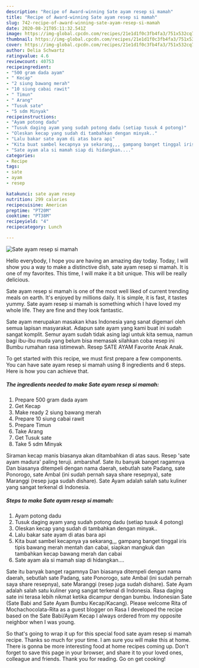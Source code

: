 ```yaml
---
description: "Recipe of Award-winning Sate ayam resep si mamah"
title: "Recipe of Award-winning Sate ayam resep si mamah"
slug: 742-recipe-of-award-winning-sate-ayam-resep-si-mamah
date: 2020-08-21T05:11:32.541Z
image: https://img-global.cpcdn.com/recipes/21e1d1f0c3fb4fa3/751x532cq70/sate-ayam-resep-si-mamah-foto-resep-utama.jpg
thumbnail: https://img-global.cpcdn.com/recipes/21e1d1f0c3fb4fa3/751x532cq70/sate-ayam-resep-si-mamah-foto-resep-utama.jpg
cover: https://img-global.cpcdn.com/recipes/21e1d1f0c3fb4fa3/751x532cq70/sate-ayam-resep-si-mamah-foto-resep-utama.jpg
author: Delia Schwartz
ratingvalue: 4.6
reviewcount: 40753
recipeingredient:
- "500 gram dada ayam"
- " Kecap"
- "2 siung bawang merah"
- "10 siung cabai rawit"
- " Timun"
- " Arang"
- "Tusuk sate"
- "5 sdm Minyak"
recipeinstructions:
- "Ayam potong dadu"
- "Tusuk daging ayam yang sudah potong dadu (setiap tusuk 4 potong)"
- "Oleskan kecap yang sudah di tambahkan dengan minyak.."
- "Lalu bakar sate ayam di atas bara api"
- "Kita buat sambel kecapnya ya sekarang,,, gampang banget tinggal iris tipis bawang merah mentah dan cabai, siapkan mangkuk dan tambahkan kecap bawang merah dan cabai"
- "Sate ayam ala si mamah siap di hidangkan...."
categories:
- Recipe
tags:
- sate
- ayam
- resep

katakunci: sate ayam resep 
nutrition: 299 calories
recipecuisine: American
preptime: "PT20M"
cooktime: "PT38M"
recipeyield: "4"
recipecategory: Lunch

---
```



![Sate ayam resep si mamah](https://img-global.cpcdn.com/recipes/21e1d1f0c3fb4fa3/751x532cq70/sate-ayam-resep-si-mamah-foto-resep-utama.jpg)

Hello everybody, I hope you are having an amazing day today. Today, I will show you a way to make a distinctive dish, sate ayam resep si mamah. It is one of my favorites. This time, I will make it a bit unique. This will be really delicious.

Sate ayam resep si mamah is one of the most well liked of current trending meals on earth. It's enjoyed by millions daily. It is simple, it is fast, it tastes yummy. Sate ayam resep si mamah is something which I have loved my whole life. They are fine and they look fantastic.

Sate ayam merupakan masakan khas Indonesia yang sanat digemari oleh semua lapisan masyarakat. Adapun sate ayam yang kami buat ini sudah sangat komplit. Semur ayam sudah tidak asing lagi untuk kita semua, namun bagi ibu-ibu muda yang belum bisa memasak silahkan coba resep ini Bumbu rumahan rasa istimewah. Resep SATE AYAM Favorite Anak Anak.


To get started with this recipe, we must first prepare a few components. You can have sate ayam resep si mamah using 8 ingredients and 6 steps. Here is how you can achieve that.

<!--inarticleads1-->

##### The ingredients needed to make Sate ayam resep si mamah:

1. Prepare 500 gram dada ayam
1. Get  Kecap
1. Make ready 2 siung bawang merah
1. Prepare 10 siung cabai rawit
1. Prepare  Timun
1. Take  Arang
1. Get Tusuk sate
1. Take 5 sdm Minyak


Siraman kecap manis biasanya akan ditambahkan di atas saus. Resep &#39;sate ayam madura&#39; paling teruji. ambarshaf. Sate itu banyak banget ragamnya Dan biasanya ditempeli dengan nama daerah, sebutlah sate Padang, sate Ponorogo, sate Ambal (ini sudah pernah saya share resepnya), sate Maranggi (resep juga sudah dishare). Sate Ayam adalah salah satu kuliner yang sangat terkenal di Indonesia. 

<!--inarticleads2-->

##### Steps to make Sate ayam resep si mamah:

1. Ayam potong dadu
1. Tusuk daging ayam yang sudah potong dadu (setiap tusuk 4 potong)
1. Oleskan kecap yang sudah di tambahkan dengan minyak..
1. Lalu bakar sate ayam di atas bara api
1. Kita buat sambel kecapnya ya sekarang,,, gampang banget tinggal iris tipis bawang merah mentah dan cabai, siapkan mangkuk dan tambahkan kecap bawang merah dan cabai
1. Sate ayam ala si mamah siap di hidangkan....


Sate itu banyak banget ragamnya Dan biasanya ditempeli dengan nama daerah, sebutlah sate Padang, sate Ponorogo, sate Ambal (ini sudah pernah saya share resepnya), sate Maranggi (resep juga sudah dishare). Sate Ayam adalah salah satu kuliner yang sangat terkenal di Indonesia. Rasa daging sate ini terasa lebih nikmat ketika dicampur dengan bumbu. Indonesian Sate (Sate Babi and Sate Ayam Bumbu Kecap/Kacang). Please welcome Rita of Mochachocolata-Rita as a guest blogger on Rasa I developed the recipe based on the Sate Babi/Ayam Kecap I always ordered from my opposite neighbor when I was young. 

So that's going to wrap it up for this special food sate ayam resep si mamah recipe. Thanks so much for your time. I am sure you will make this at home. There is gonna be more interesting food at home recipes coming up. Don't forget to save this page in your browser, and share it to your loved ones, colleague and friends. Thank you for reading. Go on get cooking!
